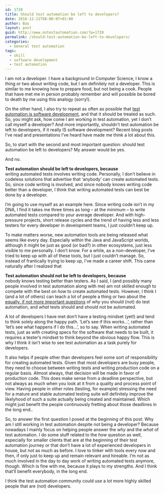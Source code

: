 ```yaml
---
id: 1720
title: Should test automation be left to developers?
date: 2016-12-21T08:00:07+01:00
author: Bas
layout: post
guid: http://www.ontestautomation.com/?p=1720
permalink: /should-test-automation-be-left-to-developers/
categories:
  - General test automation
tags:
  - skill
  - software development
  - test automation
---
```

I am not a developer. I have a background in Computer Science, I know a thing or two about writing code, but I am definitely not a developer. This is similar to me knowing how to prepare food, but not being a cook. People that have met me in person probably remember and will possible be bored to death by me using this analogy (sorry!).

On the other hand, I also try to repeat as often as possible that <a href="https://www.linkedin.com/pulse/three-things-everybody-should-know-test-automation-bas-dijkstra" target="_blank">test automation is software development</a>, and that it should be treated as such. So, you might ask, how come I am working in test automation, yet I don&#8217;t call myself a developer? And more importantly, shouldn&#8217;t test automation be left to developers, if it really IS software development? Recent blog posts I&#8217;ve read and presentations I&#8217;ve heard have made me think a lot about this.

So, to start with the second and most important question: should test automation be left to developers? My answer would be yes.

And no.

**Test automation should be left to developers, because**  
writing automated tests involves writing code. Personally, I don&#8217;t believe in codeless solutions that advertise that &#8216;anybody&#8217; can create automated tests. So, since code writing is involved, and since nobody knows writing code better than a developer, I think that writing automated tests can best be done by a developer.

I&#8217;m going to use myself as an example here. Since writing code isn&#8217;t in my DNA, I find it takes me three times as long &#8211; at the minimum &#8211; to write automated tests compared to your average developer. And with high-pressure projects, short release cycles and the trend of having less and less testers for every developer in development teams, I just couldn&#8217;t keep up.

To make matters worse, new automation tools are being released what seems like every day. Especially within the Java and JavaScript worlds, although it might be just as good (or bad?) in other ecosystems, just less visible to me personally. I don&#8217;t know. For a while, as a non-developer, I&#8217;ve tried to keep up with all of these tools, but I just couldn&#8217;t manage. So, instead of frantically trying to keep up, I&#8217;ve made a career shift. This came naturally after I realized that

**Test automation should not be left to developers, because**  
nobody knows testing better than testers. As I said, I (and possibly many people involved in test automation along with me) am not skilled enough to compete with the best on _how_ to create automated tests. However, I think I (and a lot of others) can teach a lot of people a thing or two about the <a href="https://www.linkedin.com/pulse/test-automation-start-why-bas-dijkstra" target="_blank">equally, if not more important questions</a> of _why_ you should (not) do test automation, and _what_ tests should and should not be automated.

A lot of developers I have met don&#8217;t have a testing mindset (yet!) and tend to think solely along the happy path. &#8216;Let&#8217;s see if this works&#8230;&#8217;, rather than &#8216;let&#8217;s see what happens if I do this&#8230;&#8217;, so to say. When writing automated tests, just as with creating specs for the software that needs to be built, it requires a tester&#8217;s mindset to think beyond the obvious happy flow. This is why I think it isn&#8217;t wise to see test automation as a task purely for developers.

It also helps if people other than developers feel some sort of responsibility for creating automated tests. Given that most developers are busy people, they need to choose between writing tests and writing production code on a regular basis. Almost always, that decision will be made in favor of production code. This does make sense from a deadline perspective, but not always as much when you look at it from a quality and process point of view. Having people in other roles (testing, for example) stressing the need for a mature and stable automated testing suite will definitely improve the likelyhood of such a suite actually being created and maintained. Which might just benefit the people continuously fretting about those deadlines in the long end..

So, to answer the first question I posed at the beginning of this post: Why am I still working in test automation despite not being a developer? Because nowadays I mainly focus on helping people answer the _why_ and the _what_ of test automation. I do some stuff related to the _how_ question as well, especially for smaller clients that are at the beginning of their test automation journey or that don&#8217;t have a lot of experienced developers in house, but not as much as before. I love to tinker with tools every now and then, if only just to keep up and remain relevant and hireable. I&#8217;m not as much involved in the day to day work of writing automated tests anymore, though. Which is fine with me, because it plays to my strengths. And I think that&#8217;ll benefit everybody, in the long end.

I think the test automation community could use a lot more highly skilled people that are (not) developers.
